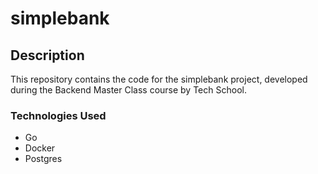 # simplebank

## Description
This repository contains the code for the simplebank project, developed during the Backend Master Class course by Tech School.
### Technologies Used
* Go
* Docker
* Postgres


